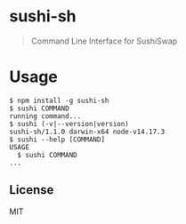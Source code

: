 sushi-sh
======

> Command Line Interface for SushiSwap




# Usage
<!-- usage -->
```sh-session
$ npm install -g sushi-sh
$ sushi COMMAND
running command...
$ sushi (-v|--version|version)
sushi-sh/1.1.0 darwin-x64 node-v14.17.3
$ sushi --help [COMMAND]
USAGE
  $ sushi COMMAND
...
```
<!-- usagestop -->


## License

MIT
